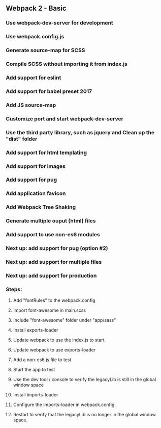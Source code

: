 ## Webpack 2 - Basic
### Use webpack-dev-server for development
### Use webpack.config.js
### Generate source-map for SCSS 
### Compile SCSS without importing it from index.js
### Add support for eslint
### Add support for babel preset 2017
### Add JS source-map
### Customize port and start webpack-dev-server
### Use the third party library, such as jquery and Clean up the "dist" folder
### Add support for html templating
### Add support for images 
### Add support for pug 
### Add application favicon 
### Add Webpack Tree Shaking
### Generate multiple ouput (html) files
### Add support to use non-es6 modules

### Next up: add support for pug (option #2)
### Next up: add support for multiple files
### Next up: add support for production


### Steps:

1. Add "fontRules" to the webpack.config
2. Import font-awesome in main.scss
3. Include "font-awesome" folder under "app/sass" 


1. Install exports-loader
2. Update webpack to use the index.js to start
3. Update webpack to use exports-loader
4. Add a non-es6 js file to test
5. Start the app to test
6. Use the dev tool / console to verify the legacyLib is still in the global window space
7. Install imports-loader
8. Configure the imports-loader in webpack.config.
9. Restart to verify that the legacyLib is no longer in the global window space.




